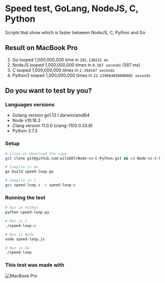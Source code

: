 # Speed test, GoLang, NodeJS, C, Python
Scripts that show which is faster between NodeJS, C, Python and Go

## Result on MacBook Pro 
1.  Go looped 1,000,000,000 time in `292.138231 ms`
2.  NodeJS looped 1,000,000,000 times in `0.587 seconds` (587 ms)
3.  C looped 1,000,000,000 times in `2.394147 seconds`
4.  Python3 looped 1,000,000,000 times in `22.139064056000002 seconds`

## Do you want to test by you? 

### Languages versions
* Golang version go1.13.1 darwin/amd64
* Node v10.16.3
* Clang version 11.0.0 (clang-1100.0.33.8)
* Python 3.7.3

### Setup
```sh
# Clone or download the repo
git clone git@github.com:wilo087/Node-vs-C-Python.git && cd Node-vs-C-Python

# Compile in Go
go build speed-loop.go

# Compile in C
gcc speed-loop.c -o speed-loop-c
```
### Running the test
```bash
# Run in Python
python speed-loop.py

# Run in C
./speed-loop-c

# Run in Node
node speed-loop.js

# Run in Go
./speed-loop
```

### This test was made with
![MacBook Pro]('https://raw.githubusercontent.com/wilo087/Node-vs-C-Python/master/mac-specifications.png')
